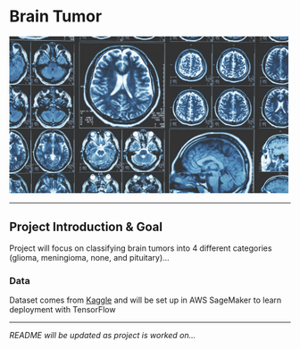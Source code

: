 # Brain Tumor

<img src="/images/header.jpg" width="500">

---

## Project Introduction & Goal
Project will focus on classifying brain tumors into 4 different categories (glioma, meningioma, none, and pituitary)...

### Data
Dataset comes from [Kaggle](https://www.kaggle.com/sartajbhuvaji/brain-tumor-classification-mri) and will be set up in AWS SageMaker to learn deployment with TensorFlow

--- 

*README will be updated as project is worked on...*

